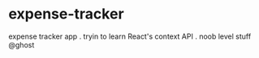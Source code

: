 # expense-tracker
expense tracker app . tryin to learn React's context API .
noob level stuff
@ghost
